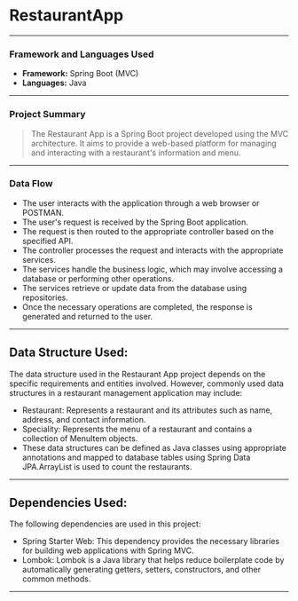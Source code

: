 # RestaurantApp 

---
### Framework and Languages Used
* **Framework:** Spring Boot (MVC)
* **Languages:** Java
---

### Project Summary

> The Restaurant App is a Spring Boot project developed using the MVC architecture. It aims to provide a web-based platform for managing and interacting with a restaurant's information and menu.
---
### Data Flow

* The user interacts with the application through a web browser or POSTMAN.
* The user's request is received by the Spring Boot application.
* The request is then routed to the appropriate controller based on the specified API.
* The controller processes the request and interacts with the appropriate services.
* The services handle the business logic, which may involve accessing a database or performing other operations.
* The services retrieve or update data from the database using repositories.
* Once the necessary operations are completed, the response is generated and returned to the user.
---
## Data Structure Used:
The data structure used in the Restaurant App project depends on the specific requirements and entities involved. However, commonly used data structures in a restaurant management application may include:

* Restaurant: Represents a restaurant and its attributes such as name, address, and contact information.
* Speciality: Represents the menu of a restaurant and contains a collection of MenuItem objects.
* These data structures can be defined as Java classes using appropriate annotations and mapped to database tables using Spring Data JPA.ArrayList is used to count the restaurants.
---

## Dependencies Used:
The following dependencies are used in this project:

* Spring Starter Web: This dependency provides the necessary libraries for building web applications with Spring MVC.
* Lombok: Lombok is a Java library that helps reduce boilerplate code by automatically generating getters, setters, constructors, and other common methods.
---
